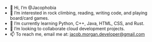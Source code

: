 - 👋 Hi, I’m @Jacophobia
- 👀 I’m interested in rock climbing, reading, writing code, and playing board/card games.
- 🌱 I’m currently learning Python, C++, Java, HTML, CSS, and Rust.
- 💞️ I’m looking to collaborate cloud development projects.
- 📫 To reach me, email me at: jacob.morgan.developer@gmail.com

<!---
Jacophobia/Jacophobia is a ✨ special ✨ repository because its `README.md` (this file) appears on your GitHub profile.
You can click the Preview link to take a look at your changes.
--->
